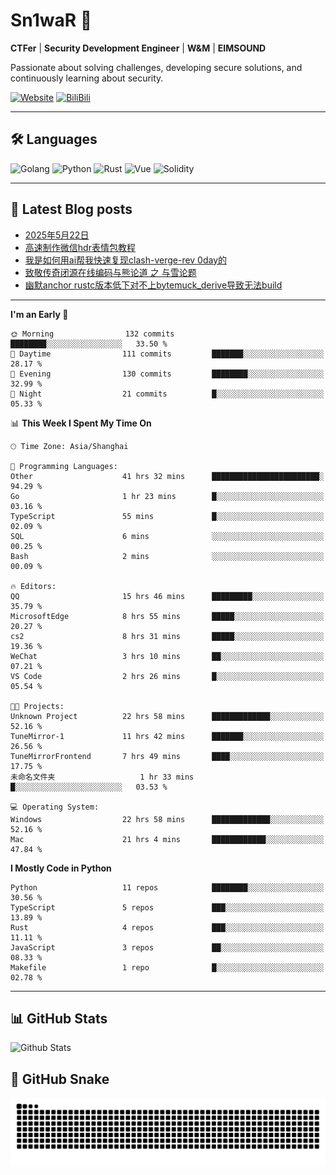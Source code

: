 # Sn1waR 👋

**CTFer** | **Security Development Engineer** | **W&M** | **EIMSOUND**

Passionate about solving challenges, developing secure solutions, and continuously learning about security.

[![Website](https://img.shields.io/website?url=https%3A%2F%2Fwww.snowywar.top)](https://www.snowywar.top) 
[![BiliBili](https://img.shields.io/badge/BiliBili-哔哩哔哩-00A1D6?style=flat&logo=bilibili&logoColor=white)](https://space.bilibili.com/8389161)  

---

## 🛠️ Languages
![Golang](https://img.shields.io/badge/-Golang-00ADD8?style=flat&logo=go&logoColor=white)
![Python](https://img.shields.io/badge/-Python-3776AB?style=flat&logo=python&logoColor=white)
![Rust](https://img.shields.io/badge/-Rust-000000?style=flat&logo=rust&logoColor=white)
![Vue](https://img.shields.io/badge/-Vue.js-4FC08D?style=flat&logo=vue.js&logoColor=white)
![Solidity](https://img.shields.io/badge/-Solidity-363636?style=flat&logo=solidity&logoColor=white)

---
## 📖 Latest Blog posts
<!-- BLOG-POST-LIST:START -->
- [2025年5月22日](https://www.snowywar.top/4616.html)
- [高速制作微信hdr表情包教程](https://www.snowywar.top/4612.html)
- [我是如何用ai帮我快速复现clash-verge-rev 0day的](https://www.snowywar.top/4595.html)
- [致敬传奇闭源在线编码与熊论道 之 与雪论题](https://www.snowywar.top/4590.html)
- [幽默anchor rustc版本低下对不上bytemuck_derive导致无法build](https://www.snowywar.top/4587.html)
<!-- BLOG-POST-LIST:END -->
---
<!--START_SECTION:waka-->
**I'm an Early 🐤** 

```text
🌞 Morning                132 commits         ████████░░░░░░░░░░░░░░░░░   33.50 % 
🌆 Daytime                111 commits         ███████░░░░░░░░░░░░░░░░░░   28.17 % 
🌃 Evening                130 commits         ████████░░░░░░░░░░░░░░░░░   32.99 % 
🌙 Night                  21 commits          █░░░░░░░░░░░░░░░░░░░░░░░░   05.33 % 
```


📊 **This Week I Spent My Time On** 

```text
🕑︎ Time Zone: Asia/Shanghai

💬 Programming Languages: 
Other                    41 hrs 32 mins      ████████████████████████░   94.29 % 
Go                       1 hr 23 mins        █░░░░░░░░░░░░░░░░░░░░░░░░   03.16 % 
TypeScript               55 mins             █░░░░░░░░░░░░░░░░░░░░░░░░   02.09 % 
SQL                      6 mins              ░░░░░░░░░░░░░░░░░░░░░░░░░   00.25 % 
Bash                     2 mins              ░░░░░░░░░░░░░░░░░░░░░░░░░   00.09 % 

🔥 Editors: 
QQ                       15 hrs 46 mins      █████████░░░░░░░░░░░░░░░░   35.79 % 
MicrosoftEdge            8 hrs 55 mins       █████░░░░░░░░░░░░░░░░░░░░   20.27 % 
cs2                      8 hrs 31 mins       █████░░░░░░░░░░░░░░░░░░░░   19.36 % 
WeChat                   3 hrs 10 mins       ██░░░░░░░░░░░░░░░░░░░░░░░   07.21 % 
VS Code                  2 hrs 26 mins       █░░░░░░░░░░░░░░░░░░░░░░░░   05.54 % 

🐱‍💻 Projects: 
Unknown Project          22 hrs 58 mins      █████████████░░░░░░░░░░░░   52.16 % 
TuneMirror-1             11 hrs 42 mins      ███████░░░░░░░░░░░░░░░░░░   26.56 % 
TuneMirrorFrontend       7 hrs 49 mins       ████░░░░░░░░░░░░░░░░░░░░░   17.75 % 
未命名文件夹                   1 hr 33 mins        █░░░░░░░░░░░░░░░░░░░░░░░░   03.53 % 

💻 Operating System: 
Windows                  22 hrs 58 mins      █████████████░░░░░░░░░░░░   52.16 % 
Mac                      21 hrs 4 mins       ████████████░░░░░░░░░░░░░   47.84 % 
```

**I Mostly Code in Python** 

```text
Python                   11 repos            ████████░░░░░░░░░░░░░░░░░   30.56 % 
TypeScript               5 repos             ███░░░░░░░░░░░░░░░░░░░░░░   13.89 % 
Rust                     4 repos             ███░░░░░░░░░░░░░░░░░░░░░░   11.11 % 
JavaScript               3 repos             ██░░░░░░░░░░░░░░░░░░░░░░░   08.33 % 
Makefile                 1 repo              █░░░░░░░░░░░░░░░░░░░░░░░░   02.78 % 
```




<!--END_SECTION:waka-->
---

## 📊 GitHub Stats
![Github Stats](https://github-readme-stats.vercel.app/api?username=jiayuqi7813&show_icons=true&theme=radical)

## 🐍 GitHub Snake
<picture>
  <source media="(prefers-color-scheme: dark)" srcset="https://raw.githubusercontent.com/jiayuqi7813/jiayuqi7813/output/github-contribution-grid-snake-dark.svg">
  <source media="(prefers-color-scheme: light)" srcset="https://raw.githubusercontent.com/jiayuqi7813/jiayuqi7813/output/github-contribution-grid-snake.svg">
  <img alt="github contribution grid snake animation" src="https://raw.githubusercontent.com/jiayuqi7813/jiayuqi7813/output/github-contribution-grid-snake.svg">
</picture>

